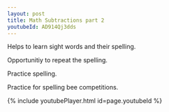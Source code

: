 ```yaml
---
layout: post
title: Math Subtractions part 2
youtubeId: AD914Qj3dds
---
```

 
 
Helps to learn sight words and their spelling.

Opportunitiy to repeat the spelling. 

Practice spelling. 
 
Practice for spelling bee competitions. 
 
{% include youtubePlayer.html id=page.youtubeId %}
 
 
